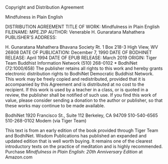 Copyright and Distribution Agreement

Mindfulness in Plain English

DISTRIBUTION AGREEMENT
TITLE OF WORK: Mindfulness in Plain English
FILENAME: MPE.ZIP
AUTHOR: Venerable H. Gunaratana Mahathera
PUBLISHER'S ADDRESS:

H. Gunaratana Mahathera
Bhavana Society
Rt. 1 Box 218-3
High View, WV 26808
DATE OF PUBLICATION: December 7, 1990
DATE OF BODHINET RELEASE: April 1994
DATE OF EPUB RELEASE: March 2019
ORIGIN: Tiger Team Buddhist Information Network (510) 268-0102 * 
BodhiNet (72:1000/658)
The publisher retains all rights to this work and hereby grants electronic distribution rights to BodhiNet Democratic Buddhist Network. This work may be freely copied and redistributed, provided that it is accompanied by this Agreement and is distributed at no cost to the recipient. If this work is used by a teacher in a class, or is quoted in a review, the publisher shall be notified of such use. If you find this work of value, please consider sending a donation to the author or publisher, so that these works may continue to be made available.

BodhiNet
1920 Francisco St.,
Suite 112
Berkeley, CA 94709
510-540-6565
510-268-0102 Modem (via Tiger Team)

This text is from an early edition of the book provided through Tiger Team and BodhiNet. Wisdom Publications has published an expanded and updated edition that is well worth buying. It remains one of the clearest introductory texts on the practice of meditation and is highly recommended. Purchase *Mindfulness in Plain English: 20th Anniversary Edition* at Amazon.com
